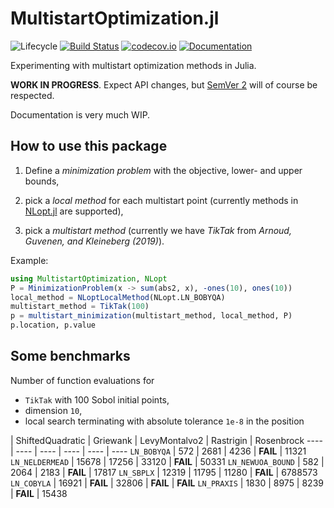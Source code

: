 # MultistartOptimization.jl

![Lifecycle](https://img.shields.io/badge/lifecycle-experimental-orange.svg)<!--
![Lifecycle](https://img.shields.io/badge/lifecycle-maturing-blue.svg)
![Lifecycle](https://img.shields.io/badge/lifecycle-stable-green.svg)
![Lifecycle](https://img.shields.io/badge/lifecycle-retired-orange.svg)
![Lifecycle](https://img.shields.io/badge/lifecycle-archived-red.svg)
![Lifecycle](https://img.shields.io/badge/lifecycle-dormant-blue.svg) -->
[![Build Status](https://travis-ci.com/tpapp/MultistartOptimization.jl.svg?branch=master)](https://travis-ci.com/tpapp/MultistartOptimization.jl)
[![codecov.io](http://codecov.io/github/tpapp/MultistartOptimization.jl/coverage.svg?branch=master)](http://codecov.io/github/tpapp/MultistartOptimization.jl?branch=master)
[![Documentation](https://img.shields.io/badge/docs-master-blue.svg)](https://tpapp.github.io/MultistartOptimization.jl/dev)

Experimenting with multistart optimization methods in Julia.

**WORK IN PROGRESS**. Expect API changes, but [SemVer 2](https://semver.org/) will of course be respected.

Documentation is very much WIP.

## How to use this package

1. Define a *minimization problem* with the objective, lower- and upper bounds,

2. pick a *local method* for each multistart point (currently methods in [NLopt.jl](https://github.com/JuliaOpt/NLopt.jl) are supported),

3. pick a *multistart method* (currently we have *TikTak* from *Arnoud, Guvenen, and Kleineberg (2019)*).

Example:

```julia
using MultistartOptimization, NLopt
P = MinimizationProblem(x -> sum(abs2, x), -ones(10), ones(10))
local_method = NLoptLocalMethod(NLopt.LN_BOBYQA)
multistart_method = TikTak(100)
p = multistart_minimization(multistart_method, local_method, P)
p.location, p.value
```

## Some benchmarks

Number of function evaluations for

- `TikTak` with 100 Sobol initial points,
- dimension `10`,
- local search terminating with absolute tolerance `1e-8` in the position

 | ShiftedQuadratic | Griewank | LevyMontalvo2 | Rastrigin | Rosenbrock
---- | ---- | ---- | ---- | ---- | ----
`LN_BOBYQA` | 572 | 2681 | 4236 | **FAIL** | 11321
`LN_NELDERMEAD` | 15678 | 17256 | 33120 | **FAIL** | 50331
`LN_NEWUOA_BOUND` | 582 | 2064 | 2183 | **FAIL** | 17817
`LN_SBPLX` | 12319 | 11795 | 11280 | **FAIL** | 6788573
`LN_COBYLA` | 16921 | **FAIL** | 32806 | **FAIL** | **FAIL**
`LN_PRAXIS` | 1830 | 8975 | 8239 | **FAIL** | 15438
